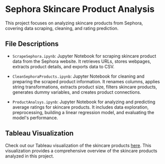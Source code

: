 # Sephora Skincare Product Analysis

This project focuses on analyzing skincare products from Sephora, covering data scraping, cleaning, and rating prediction.

## File Descriptions

- `ScrapeSephora.ipynb`: Jupyter Notebook for scraping skincare product data from the Sephora website. It retrieves URLs, stores webpages, extracts product details, and exports data to CSV.
  
- `CleanSephoraProducts.ipynb`: Jupyter Notebook for cleaning and preparing the scraped product information. It renames columns, applies string transformations, extracts product size, filters skincare products, generates dummy variables, and creates product connections.

- `ProductAnalsys.ipynb`: Jupyter Notebook for analyzing and predicting average ratings for skincare products. It includes data exploration, preprocessing, building a linear regression model, and evaluating the model's performance.

## Tableau Visualization

Check out our Tableau visualization of the skincare products [here](https://public.tableau.com/views/Sephora_skincare/SephoraSkincare?:language=en-US&:sid=&:display_count=n&:origin=viz_share_link). This visualization provides a comprehensive overview of the skincare products analyzed in this project.


